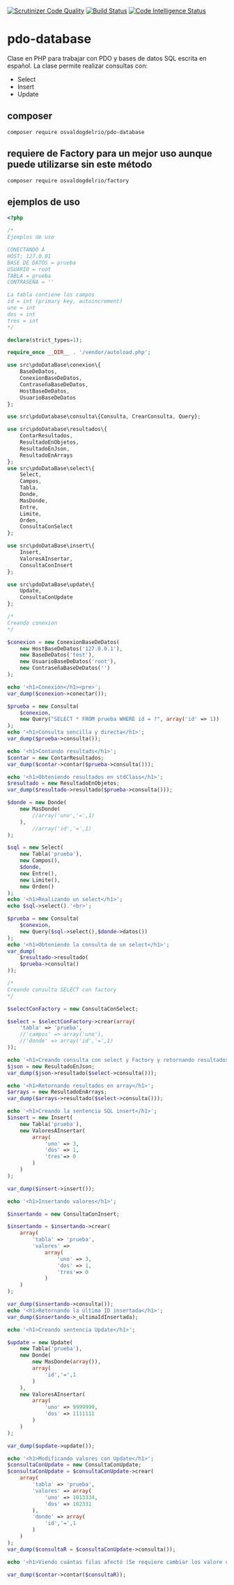 [![Scrutinizer Code Quality](https://scrutinizer-ci.com/g/OsvaldoGDelRio/pdo-database/badges/quality-score.png?b=main)](https://scrutinizer-ci.com/g/OsvaldoGDelRio/pdo-database/?branch=main)
[![Build Status](https://scrutinizer-ci.com/g/OsvaldoGDelRio/pdo-database/badges/build.png?b=main)](https://scrutinizer-ci.com/g/OsvaldoGDelRio/pdo-database/build-status/main)
[![Code Intelligence Status](https://scrutinizer-ci.com/g/OsvaldoGDelRio/pdo-database/badges/code-intelligence.svg?b=main)](https://scrutinizer-ci.com/code-intelligence)
# pdo-database
Clase en PHP para trabajar con PDO y bases de datos SQL escrita en español.
La clase permite realizar consultas con:
- Select
- Insert
- Update

## composer
```shell
composer require osvaldogdelrio/pdo-database
```

## requiere de Factory para un mejor uso aunque puede utilizarse sin este método
```shell
composer require osvaldogdelrio/factory
```
## ejemplos de uso
```php
<?php

/*
Ejemplos de uso

CONECTANDO A 
HOST: 127.0.01
BASE DE DATOS = prueba
USUARIO = root
TABLA = prueba
CONTRASEÑA = ''

La tabla contiene los campos
id = int (primary key, autoincrement)
uno = int
dos = int
tres = int
*/

declare(strict_types=1);

require_once __DIR__ . '/vendor/autoload.php';

use src\pdoDataBase\conexion\{
    BaseDeDatos,
    ConexionBaseDeDatos,
    ContraseñaBaseDeDatos,
    HostBaseDeDatos,
    UsuarioBaseDeDatos
};

use src\pdoDatabase\consulta\{Consulta, CrearConsulta, Query};

use src\pdoDatabase\resultados\{
    ContarResultados,
    ResultadoEnObjetos,
    ResultadoEnJson,
    ResultadoEnArrays
};
use src\pdoDataBase\select\{
    Select,
    Campos,
    Tabla,
    Donde,
    MasDonde,
    Entre,
    Limite,
    Orden,
    ConsultaConSelect
};

use src\pdoDataBase\insert\{
    Insert,
    ValoresAInsertar,
    ConsultaConInsert
};

use src\pdoDataBase\update\{
    Update,
    ConsultaConUpdate
};

/*
Creando conexion
*/

$conexion = new ConexionBaseDeDatos(
    new HostBaseDeDatos('127.0.0.1'),
    new BaseDeDatos('test'),
    new UsuarioBaseDeDatos('root'),
    new ContraseñaBaseDeDatos('')
);

echo '<h1>Conexión</h1><pre>';
var_dump($conexion->conectar());

$prueba = new Consulta(
    $conexion,
    new Query("SELECT * FROM prueba WHERE id = ?", array('id' => 1))
);
echo '<h1>Consulta sencilla y directa</h1>';
var_dump($prueba->consulta());

echo '<h1>Contando resultads</h1>';
$contar = new ContarResultados;
var_dump($contar->contar($prueba->consulta()));

echo '<h1>Obteniendo resultados en stdClass</h1>';
$resultado = new ResultadoEnObjetos;
var_dump($resultado->resultado($prueba->consulta()));

$donde = new Donde(
    new MasDonde(
        //array('uno','=',1)
    ),
        //array('id','=',1)
);

$sql = new Select(
    new Tabla('prueba'),
    new Campos(),
    $donde,
    new Entre(),
    new Limite(),
    new Orden()
);
echo '<h1>Realizando un select</h1>';
echo $sql->select().'<br>';

$prueba = new Consulta(
    $conexion,
    new Query($sql->select(),$donde->datos())
);
echo '<h1>Obteniendo la consulta de un select</h1>';
var_dump(
    $resultado->resultado(
    $prueba->consulta()
));

/*
Creando consulta SELECT con factory
*/

$selectConFactory = new ConsultaConSelect;

$select = $selectConFactory->crear(array(
    'tabla' => 'prueba',
    //'campos' => array('uno'),
    //'donde' => array('id','=',1)
));

echo '<h1>Creando consulta con select y Factory y retornando resultados en JSON</h1>';
$json = new ResultadoEnJson;
var_dump($json->resultado($select->consulta()));

echo '<h1>Retornando resultados en array</h1>';
$arrays = new ResultadoEnArrays;
var_dump($arrays->resultado($select->consulta()));

echo '<h1>Creando la sentencia SQL insert</h1>';
$insert = new Insert(
    new Tabla('prueba'),
    new ValoresAInsertar(
        array(
            'uno' => 3,
            'dos' => 1,
            'tres'=> 0 
        )
    )
);

var_dump($insert->insert());

echo '<h1>Insertando valores</h1>';

$insertando = new ConsultaConInsert;

$insertando = $insertando->crear(
    array(
        'tabla' => 'prueba',
        'valores' => 
            array(
                'uno' => 3,
                'dos' => 1,
                'tres'=> 0 
            )
    )
);

var_dump($insertando->consulta());
echo '<h1>Retornando la última ID insertada</h1>';
var_dump($insertando->_ultimaIdInsertada);

echo '<h1>Creando sentencia Update</h1>';

$update = new Update(
    new Tabla('prueba'),
    new Donde(
        new MasDonde(array()),
        array(
            'id','=',1
        )
    ),
    new ValoresAInsertar(
        array(
            'uno' => 9999999,
            'dos' => 1111111
        )
    )
);

var_dump($update->update());

echo '<h1>Modificando valores con Update</h1>';
$consultaConUpdate = new ConsultaConUpdate;
$consultaConUpdate = $consultaConUpdate->crear(
    array(
        'tabla' => 'prueba',
        'valores' => array(
            'uno' => 1013334,
            'dos' => 102331
        ),
        'donde' => array(
            'id','=',1
        )
    )
);
var_dump($consultaR = $consultaConUpdate->consulta());

echo '<h1>Viendo cuántas filas afectó (Se requiere cambiar los valore una vez ejecutado para que siga contando, ya que al hacerlo uan vez no modifica de nuevo la columna)</h1>';

var_dump($contar->contar($consultaR));
```